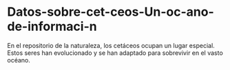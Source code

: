 # Datos-sobre-cet-ceos-Un-oc-ano-de-informaci-n
En el repositorio de la naturaleza, los cetáceos ocupan un lugar especial. Estos seres han evolucionado y se han adaptado para sobrevivir en el vasto océano.
